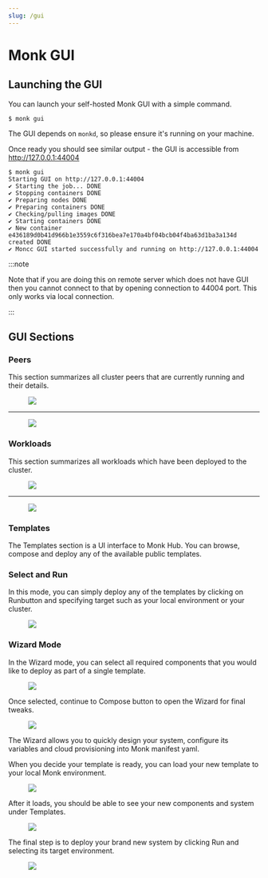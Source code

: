 ```yaml
---
slug: /gui
---
```

# Monk GUI

## Launching the GUI

You can launch your self-hosted Monk GUI with a simple command.

    $ monk gui

The GUI depends on `monkd`, so please ensure it's running on your machine.

Once ready you should see similar output - the GUI is accessible from <http://127.0.0.1:44004>

```
$ monk gui
Starting GUI on http://127.0.0.1:44004
✔ Starting the job... DONE
✔ Stopping containers DONE
✔ Preparing nodes DONE
✔ Preparing containers DONE
✔ Checking/pulling images DONE
✔ Starting containers DONE
✔ New container e436189d0b41d966b1e3559c6f316bea7e170a4bf04bcb04f4ba63d1ba3a134d created DONE
✔ Moncc GUI started successfully and running on http://127.0.0.1:44004
```

:::note

Note that if you are doing this on remote server which does not have GUI then you cannot connect to that by opening connection to 44004 port. This only works via local connection.

:::

## GUI Sections

### Peers

This section summarizes all cluster peers that are currently running and their details.

<figure>
  <img src="/img/docs/gui1.png" />
</figure>

---

<figure>
  <img src="/img/docs/gui2.png" />
</figure>

### Workloads

This section summarizes all workloads which have been deployed to the cluster.

<figure>
  <img src="/img/docs/gui3.png" />
</figure>

---

<figure>
  <img src="/img/docs/gui4.png" />
</figure>

### Templates

The Templates section is a UI interface to Monk Hub. You can browse, compose and deploy any of the available public templates.

### Select and Run

In this mode, you can simply deploy any of the templates by clicking on Runbutton and specifying target such as your local environment or your cluster.

<figure>
  <img src="/img/docs/gui5.png" />
</figure>

### Wizard Mode

In the Wizard mode, you can select all required components that you would like to deploy as part of a single template.

<figure>
  <img src="/img/docs/gui6.png" />
</figure>

Once selected, continue to Compose button to open the Wizard for final tweaks.

<figure>
  <img src="/img/docs/gui7.png" />
</figure>

The Wizard allows you to quickly design your system, configure its variables and cloud provisioning into Monk manifest yaml.

When you decide your template is ready, you can load your new template to your local Monk environment.

<figure>
  <img src="/img/docs/gui8.png" />
</figure>

After it loads, you should be able to see your new components and system under Templates.

<figure>
  <img src="/img/docs/gui9.png" />
</figure>

The final step is to deploy your brand new system by clicking Run and selecting its target environment.

<figure>
  <img src="/img/docs/gui10.png" />
</figure>
